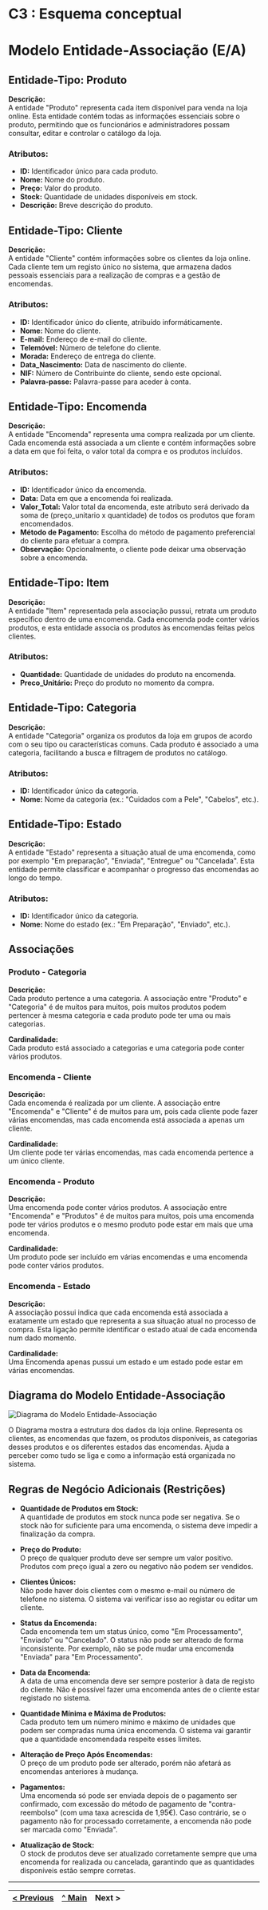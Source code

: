 # C3 : Esquema conceptual


# Modelo Entidade-Associação (E/A)

## Entidade-Tipo: Produto

**Descrição:**  
A entidade "Produto" representa cada item disponível para venda na loja online. Esta entidade contém todas as informações essenciais sobre o produto, permitindo que os funcionários e administradores possam consultar, editar e controlar o catálogo da loja.

### Atributos:
- **ID:** Identificador único para cada produto.
- **Nome:** Nome do produto.
- **Preço:** Valor do produto.
- **Stock:** Quantidade de unidades disponíveis em stock.
- **Descrição:** Breve descrição do produto.

## Entidade-Tipo: Cliente

**Descrição:**  
A entidade "Cliente" contém informações sobre os clientes da loja online. Cada cliente tem um registo único no sistema, que armazena dados pessoais essenciais para a realização de compras e a gestão de encomendas.

### Atributos:
- **ID:** Identificador único do cliente, atribuído informáticamente.
- **Nome:** Nome do cliente.
- **E-mail:** Endereço de e-mail do cliente.
- **Telemóvel:** Número de telefone do cliente.
- **Morada:** Endereço de entrega do cliente.
- **Data_Nascimento:** Data de nascimento do cliente.
- **NIF:** Número de Contribuinte do cliente, sendo este opcional.
- **Palavra-passe:** Palavra-passe para aceder à conta.

## Entidade-Tipo: Encomenda

**Descrição:**  
A entidade "Encomenda" representa uma compra realizada por um cliente. Cada encomenda está associada a um cliente e contém informações sobre a data em que foi feita, o valor total da compra e os produtos incluídos.

### Atributos:
- **ID:** Identificador único da encomenda.
- **Data:** Data em que a encomenda foi realizada.
- **Valor_Total:** Valor total da encomenda, este atributo será derivado da soma de (preço_unitario x quantidade) de todos os produtos que foram encomendados.
- **Método de Pagamento:** Escolha do método de pagamento preferencial do cliente para efetuar a compra.
- **Observação:** Opcionalmente, o cliente pode deixar uma observação sobre a encomenda.

## Entidade-Tipo: Item

**Descrição:**  
A entidade "Item" representada pela associação pussui, retrata um produto específico dentro de uma encomenda. Cada encomenda pode conter vários produtos, e esta entidade associa os produtos às encomendas feitas pelos clientes.

### Atributos:
- **Quantidade:** Quantidade de unidades do produto na encomenda.
- **Preco_Unitário:** Preço do produto no momento da compra.

## Entidade-Tipo: Categoria

**Descrição:**  
A entidade "Categoria" organiza os produtos da loja em grupos de acordo com o seu tipo ou características comuns. Cada produto é associado a uma categoria, facilitando a busca e filtragem de produtos no catálogo.

### Atributos:
- **ID:** Identificador único da categoria.
- **Nome:** Nome da categoria (ex.: "Cuidados com a Pele", "Cabelos", etc.).

## Entidade-Tipo: Estado

**Descrição:**  
A entidade "Estado" representa a situação atual de uma encomenda, como por exemplo "Em preparação", "Enviada", "Entregue" ou "Cancelada". Esta entidade permite classificar e acompanhar o progresso das encomendas ao longo do tempo.

### Atributos:
- **ID:** Identificador único da categoria.
- **Nome:** Nome do estado (ex.: "Em Preparação", "Enviado", etc.).

## Associações

### Produto - Categoria

**Descrição:**  
Cada produto pertence a uma categoria. A associação entre "Produto" e "Categoria" é de muitos para muitos, pois muitos produtos podem pertencer à mesma categoria e cada produto pode ter uma ou mais categorias.

**Cardinalidade:**  
Cada produto está associado a categorias e uma categoria pode conter vários produtos.

### Encomenda - Cliente

**Descrição:**  
Cada encomenda é realizada por um cliente. A associação entre "Encomenda" e "Cliente" é de muitos para um, pois cada cliente pode fazer várias encomendas, mas cada encomenda está associada a apenas um cliente.

**Cardinalidade:**  
Um cliente pode ter várias encomendas, mas cada encomenda pertence a um único cliente.

### Encomenda - Produto

**Descrição:**  
Uma encomenda pode conter vários produtos. A associação entre "Encomenda" e "Produtos" é de muitos para muitos, pois uma encomenda pode ter vários produtos e o mesmo produto pode estar em mais que uma encomenda.

**Cardinalidade:**  
Um produto pode ser incluído em várias encomendas e uma encomenda pode conter vários produtos.

### Encomenda - Estado

**Descrição:**  
A associação possui indica que cada encomenda está associada a exatamente um estado que representa a sua situação atual no processo de compra. Esta ligação permite identificar o estado atual de cada encomenda num dado momento.

**Cardinalidade:**  
Uma Encomenda apenas pussui um estado e um estado pode estar em várias encomendas.

## Diagrama do Modelo Entidade-Associação
 
![Diagrama do Modelo Entidade-Associação](imagens/Diagrama1.png)

O Diagrama mostra a estrutura dos dados da loja online. Representa os clientes, as encomendas que fazem, os produtos disponíveis, as categorias desses produtos e os diferentes estados das encomendas. Ajuda a perceber como tudo se liga e como a informação está organizada no sistema.

## Regras de Negócio Adicionais (Restrições)

- **Quantidade de Produtos em Stock:**  
  A quantidade de produtos em stock nunca pode ser negativa. Se o stock não for suficiente para uma encomenda, o sistema deve impedir a finalização da compra.

- **Preço do Produto:**  
  O preço de qualquer produto deve ser sempre um valor positivo. Produtos com preço igual a zero ou negativo não podem ser vendidos.

- **Clientes Únicos:**  
  Não pode haver dois clientes com o mesmo e-mail ou número de telefone no sistema. O sistema vai verificar isso ao registar ou editar um cliente.

- **Status da Encomenda:**  
  Cada encomenda tem um status único, como "Em Processamento", "Enviado" ou "Cancelado". O status não pode ser alterado de forma inconsistente. Por exemplo, não se pode mudar uma encomenda "Enviada" para "Em Processamento".

- **Data da Encomenda:**  
  A data de uma encomenda deve ser sempre posterior à data de registo do cliente. Não é possível fazer uma encomenda antes de o cliente estar registado no sistema.

- **Quantidade Mínima e Máxima de Produtos:**  
  Cada produto tem um número mínimo e máximo de unidades que podem ser compradas numa única encomenda. O sistema vai garantir que a quantidade encomendada respeite esses limites.

- **Alteração de Preço Após Encomendas:**  
  O preço de um produto pode ser alterado, porém não afetará as encomendas anteriores à mudança.

- **Pagamentos:**  
  Uma encomenda só pode ser enviada depois de o pagamento ser confirmado, com excessão do método de pagamento de "contra-reembolso" (com uma taxa acrescida de 1,95€). Caso contrário, se o pagamento não for processado corretamente, a encomenda não pode ser marcada como "Enviada".

- **Atualização de Stock:**  
  O stock de produtos deve ser atualizado corretamente sempre que uma encomenda for realizada ou cancelada, garantindo que as quantidades disponíveis estão sempre corretas.


---
[< Previous](rei02.md) | [^ Main](/../../) | Next >
:--- | :---: | ---: 
